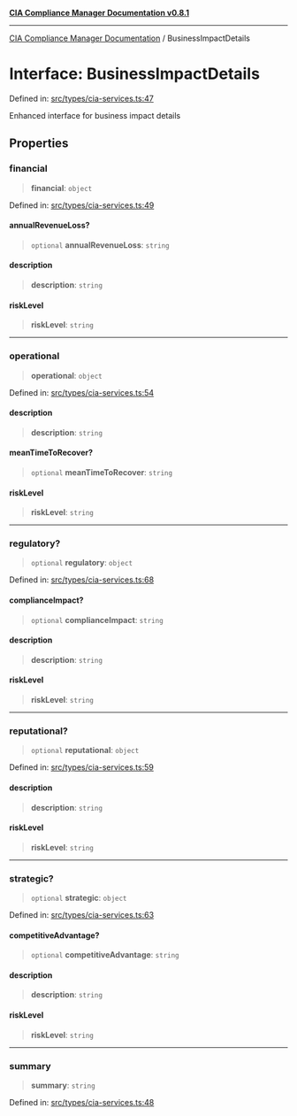 [**CIA Compliance Manager Documentation v0.8.1**](../README.md)

***

[CIA Compliance Manager Documentation](../globals.md) / BusinessImpactDetails

# Interface: BusinessImpactDetails

Defined in: [src/types/cia-services.ts:47](https://github.com/Hack23/cia-compliance-manager/blob/4236f4375d9cfb0505c191818eeb5443ec527132/src/types/cia-services.ts#L47)

Enhanced interface for business impact details

## Properties

### financial

> **financial**: `object`

Defined in: [src/types/cia-services.ts:49](https://github.com/Hack23/cia-compliance-manager/blob/4236f4375d9cfb0505c191818eeb5443ec527132/src/types/cia-services.ts#L49)

#### annualRevenueLoss?

> `optional` **annualRevenueLoss**: `string`

#### description

> **description**: `string`

#### riskLevel

> **riskLevel**: `string`

***

### operational

> **operational**: `object`

Defined in: [src/types/cia-services.ts:54](https://github.com/Hack23/cia-compliance-manager/blob/4236f4375d9cfb0505c191818eeb5443ec527132/src/types/cia-services.ts#L54)

#### description

> **description**: `string`

#### meanTimeToRecover?

> `optional` **meanTimeToRecover**: `string`

#### riskLevel

> **riskLevel**: `string`

***

### regulatory?

> `optional` **regulatory**: `object`

Defined in: [src/types/cia-services.ts:68](https://github.com/Hack23/cia-compliance-manager/blob/4236f4375d9cfb0505c191818eeb5443ec527132/src/types/cia-services.ts#L68)

#### complianceImpact?

> `optional` **complianceImpact**: `string`

#### description

> **description**: `string`

#### riskLevel

> **riskLevel**: `string`

***

### reputational?

> `optional` **reputational**: `object`

Defined in: [src/types/cia-services.ts:59](https://github.com/Hack23/cia-compliance-manager/blob/4236f4375d9cfb0505c191818eeb5443ec527132/src/types/cia-services.ts#L59)

#### description

> **description**: `string`

#### riskLevel

> **riskLevel**: `string`

***

### strategic?

> `optional` **strategic**: `object`

Defined in: [src/types/cia-services.ts:63](https://github.com/Hack23/cia-compliance-manager/blob/4236f4375d9cfb0505c191818eeb5443ec527132/src/types/cia-services.ts#L63)

#### competitiveAdvantage?

> `optional` **competitiveAdvantage**: `string`

#### description

> **description**: `string`

#### riskLevel

> **riskLevel**: `string`

***

### summary

> **summary**: `string`

Defined in: [src/types/cia-services.ts:48](https://github.com/Hack23/cia-compliance-manager/blob/4236f4375d9cfb0505c191818eeb5443ec527132/src/types/cia-services.ts#L48)

